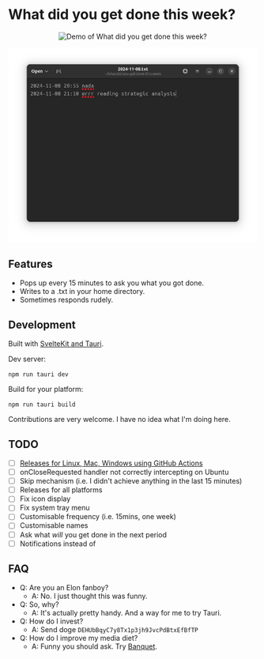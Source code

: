 # What did you get done this week?

<p align="center">
  <img src="demo.gif" alt="Demo of What did you get done this week?" />
</p>
<p align="center">
  <img src="output.png" alt="Example output from What did you get done this week?" />
</p>

## Features
- Pops up every 15 minutes to ask you what you got done. 
- Writes to a .txt in your home directory.
- Sometimes responds rudely.

## Development

Built with [SvelteKit and Tauri](https://v2.tauri.app/start/frontend/sveltekit/).

Dev server:
```
npm run tauri dev
```
Build for your platform:
```
npm run tauri build
```

Contributions are very welcome. I have no idea what I'm doing here.

## TODO
- [ ] [Releases for Linux, Mac, Windows using GitHub Actions](https://github.com/mbanerjeepalmer/what-did-you-get-done-this-week/issues/1)
- [ ] onCloseRequested handler not correctly intercepting on Ubuntu
- [ ] Skip mechanism (i.e. I didn't achieve anything in the last 15 minutes)
- [ ] Releases for all platforms
- [ ] Fix icon display
- [ ] Fix system tray menu
- [ ] Customisable frequency (i.e. 15mins, one week)
- [ ] Customisable names
- [ ] Ask what _will_ you get done in the next period
- [ ] Notifications instead of

## FAQ
- Q: Are you an Elon fanboy?
    - A: No. I just thought this was funny.
- Q: So, why?
    - A: It's actually pretty handy. And a way for me to try Tauri.
- Q: How do I invest?
    - A: Send doge `DEHUbBqyC7y8Tx1p3jh9JvcPdBtxEfBfTP`
- Q: How do I improve my media diet?
    - A: Funny you should ask. Try [Banquet](https://bnqt.app).
